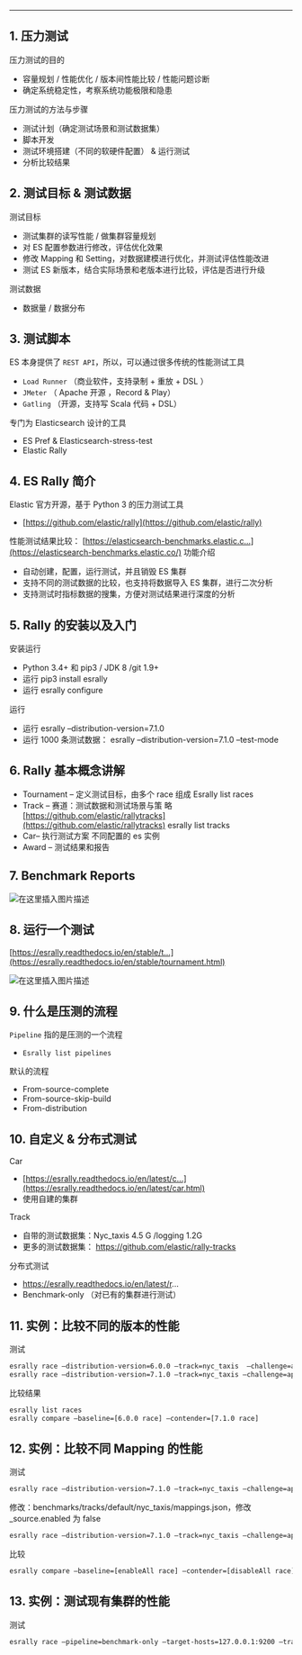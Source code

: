

---
## 1. 压力测试
压力测试的目的

 - 容量规划 / 性能优化 / 版本间性能比较 / 性能问题诊断
 - 确定系统稳定性，考察系统功能极限和隐患

压力测试的方法与步骤

 - 测试计划（确定测试场景和测试数据集）
 - 脚本开发
 - 测试环境搭建（不同的软硬件配置） & 运行测试
 - 分析比较结果

## 2. 测试目标 & 测试数据
测试目标

 - 测试集群的读写性能 / 做集群容量规划
 - 对 ES 配置参数进行修改，评估优化效果
 - 修改 Mapping 和 Setting，对数据建模进行优化，并测试评估性能改进
 - 测试 ES 新版本，结合实际场景和老版本进行比较，评估是否进行升级

测试数据

 - 数据量 / 数据分布

## 3. 测试脚本
ES 本身提供了 `REST API`，所以，可以通过很多传统的性能测试工具

 - `Load Runner` （商业软件，支持录制 + 重放 + DSL ）
 - `JMeter` （ Apache 开源 ，Record & Play）
 - `Gatling` （开源，支持写 Scala 代码 + DSL）

专门为 Elasticsearch 设计的工具

 - ES Pref & Elasticsearch-stress-test
 - Elastic Rally

## 4. ES Rally 简介
Elastic 官方开源，基于 Python 3 的压力测试工具

 - [https://github.com/elastic/rally](https://github.com/elastic/rally)

性能测试结果比较： [https://elasticsearch-benchmarks.elastic.c...](https://elasticsearch-benchmarks.elastic.co/)
功能介绍

 - 自动创建，配置，运行测试，并且销毁 ES 集群
 - 支持不同的测试数据的比较，也支持将数据导入 ES 集群，进行二次分析
 - 支持测试时指标数据的搜集，方便对测试结果进行深度的分析

## 5. Rally 的安装以及入门
安装运行

 - Python 3.4+ 和 pip3 / JDK 8 /git 1.9+
 - 运行 pip3 install esrally
 - 运行 esrally configure

运行

 - 运行 esrally –distribution-version=7.1.0
 - 运行 1000 条测试数据： esrally –distribution-version=7.1.0 –test-mode

## 6. Rally 基本概念讲解

 - Tournament – 定义测试目标，由多个 race 组成
Esrally list races
 - Track – 赛道：测试数据和测试场景与策 略
[https://github.com/elastic/rallytracks](https://github.com/elastic/rallytracks)
esrally list tracks
 - Car– 执行测试方案
不同配置的 es 实例
 - Award – 测试结果和报告

## 7. Benchmark Reports

![在这里插入图片描述](https://img-blog.csdnimg.cn/20210315142821741.png?x-oss-process=image/watermark,type_ZmFuZ3poZW5naGVpdGk,shadow_10,text_aHR0cHM6Ly9ibG9nLmNzZG4ubmV0L3hpeGloYWhhbGVsZWhlaGU=,size_16,color_FFFFFF,t_70)
## 8. 运行一个测试
[https://esrally.readthedocs.io/en/stable/t...](https://esrally.readthedocs.io/en/stable/tournament.html)

![在这里插入图片描述](https://img-blog.csdnimg.cn/20210315142940913.png?x-oss-process=image/watermark,type_ZmFuZ3poZW5naGVpdGk,shadow_10,text_aHR0cHM6Ly9ibG9nLmNzZG4ubmV0L3hpeGloYWhhbGVsZWhlaGU=,size_16,color_FFFFFF,t_70)
## 9. 什么是压测的流程
`Pipeline` 指的是压测的一个流程

 - `Esrally list pipelines`

默认的流程

 - From-source-complete
 - From-source-skip-build
 - From-distribution

## 10. 自定义 & 分布式测试
Car

 - [https://esrally.readthedocs.io/en/latest/c...](https://esrally.readthedocs.io/en/latest/car.html)
 - 使用自建的集群

Track

 - 自带的测试数据集：Nyc_taxis 4.5 G /logging 1.2G
 - 更多的测试数据集： https://github.com/elastic/rally-tracks

分布式测试

 - https://esrally.readthedocs.io/en/latest/r...
 - Benchmark-only （对已有的集群进行测试）

## 11. 实例：比较不同的版本的性能
测试

```bash
esrally race –distribution-version=6.0.0 –track=nyc_taxis  –challenge=append-noconflicts –user-tag=”version:6.0.0”
esrally race –distribution-version=7.1.0 –track=nyc_taxis –challenge=append-noconflicts –user-tag=”version:7.1.0”
```

比较结果

```bash
esrally list races
esrally compare –baseline=[6.0.0 race] –contender=[7.1.0 race]
```

## 12. 实例：比较不同 Mapping 的性能
测试

```bash
esrally race –distribution-version=7.1.0 –track=nyc_taxis –challenge=append-noconflicts –user-tag=”enableSource:true” –include-tasks=”type:index”
```

修改：benchmarks/tracks/default/nyc_taxis/mappings.json，修改 _source.enabled 为 false

```bash
esrally race –distribution-version=7.1.0 –track=nyc_taxis –challenge=append-noconflicts –user-tag=”enableSource:false” –include-tasks=”type:index
```

比较

```bash
esrally compare –baseline=[enableAll race] –contender=[disableAll race]
```

## 13. 实例：测试现有集群的性能
测试

```bash
esrally race –pipeline=benchmark-only –target-hosts=127.0.0.1:9200 –track=geonames -challenge=append-no-conflicts
```


